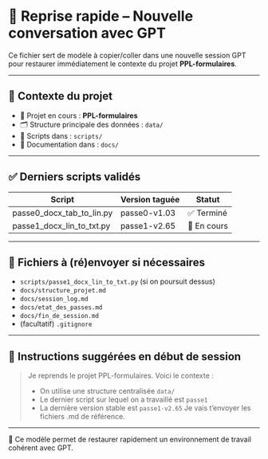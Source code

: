 # 💬 Reprise rapide – Nouvelle conversation avec GPT

Ce fichier sert de modèle à copier/coller dans une nouvelle session GPT  
pour restaurer immédiatement le contexte du projet **PPL-formulaires**.

---

## 🔁 Contexte du projet

- 📂 Projet en cours : **PPL-formulaires**
- 🗂️ Structure principale des données : `data/`
- 📁 Scripts dans : `scripts/`
- 📄 Documentation dans : `docs/`

---

## ✅ Derniers scripts validés

| Script                           | Version taguée | Statut     |
|----------------------------------|----------------|------------|
| passe0_docx_tab_to_lin.py        | passe0-v1.03   | ✅ Terminé |
| passe1_docx_lin_to_txt.py        | passe1-v2.65   | 🚧 En cours |

---

## 📄 Fichiers à (ré)envoyer si nécessaires

- `scripts/passe1_docx_lin_to_txt.py` (si on poursuit dessus)
- `docs/structure_projet.md`
- `docs/session_log.md`
- `docs/etat_des_passes.md`
- `docs/fin_de_session.md`
- (facultatif) `.gitignore`

---

## 🧠 Instructions suggérées en début de session

> Je reprends le projet PPL-formulaires. Voici le contexte :
> - On utilise une structure centralisée `data/`
> - Le dernier script sur lequel on a travaillé est `passe1`
> - La dernière version stable est `passe1-v2.65`
> Je vais t’envoyer les fichiers .md de référence.

---

🧩 Ce modèle permet de restaurer rapidement un environnement de travail cohérent avec GPT.
